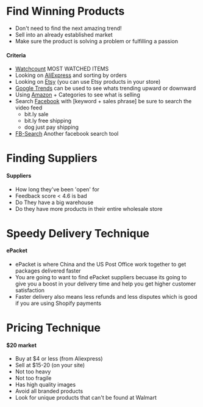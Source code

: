 # Find Winning Products
* Don't need to find the next amazing trend!
* Sell into an already established market
* Make sure the product is solving a problem or fulfilling a passion

#### Criteria

* [Watchcount](http://www.watchcount.com/) MOST WATCHED ITEMS
* Looking on [AliExpress](https://www.aliexpress.com/) and sorting by orders
* Looking on [Etsy](https://www.etsy.com/) (you can use Etsy products in your store)
* [Google Trends](https://trends.google.com/trends/) can be used to see whats trending upward or downward
* Using [Amazon](https://www.amazon.com/) + Categories to see what is selling
* Search [Facebook](https://www.facebook.com/) with [keyword + sales phrase] be sure to search the video feed
  - bit.ly sale
  - bit.ly free shipping
  - dog just pay shipping
* [FB-Search](http://fb-search.com/search/) Another facebook search tool


# Finding Suppliers
#### Suppliers

* How long they've been 'open' for
* Feedback score < 4.6 is bad
* Do They have a big warehouse
* Do they have more products in their entire wholesale store


# Speedy Delivery Technique
#### ePacket

* ePacket is where China and the US Post Office work together to get packages delivered faster
* You are going to want to find ePacket suppliers becuase its going to give you a boost in your delivery time and help you get higher customer satisfaction
* Faster delivery also means less refunds and less disputes which is good if you are using Shopify payments

# Pricing Technique 
#### $20 market

* Buy at $4 or less (from Aliexpress)
* Sell at $15-20 (on your site)
* Not too heavy
* Not too fragile
* Has high quality images
* Avoid all branded products
* Look for unique products that can't be found at Walmart
